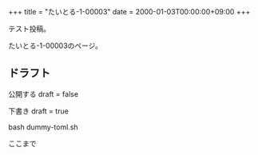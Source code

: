 +++
title = "たいとる-1-00003"
date = 2000-01-03T00:00:00+09:00
+++

テスト投稿。

たいとる-1-00003のページ。


## ドラフト

公開する
draft = false

下書き
draft = true

bash dummy-toml.sh

ここまで
